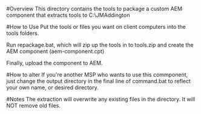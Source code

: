 #Overview
This directory contains the tools to package a custom AEM component that extracts tools to C:\JMAddington

#How to Use
Put the tools or files you want on client computers into the tools folders.

Run repackage.bat, which will zip up the tools in to tools.zip and create the AEM component (aem-component.cpt)

Finally, upload the component to AEM.

#How to alter
If you're another MSP who wants to use this commponent, just change the output directory in the final line of command.bat to reflect your own name, or desired directory.

#Notes
The extraction will overwrite any existing files in the directory. It will NOT remove old files.